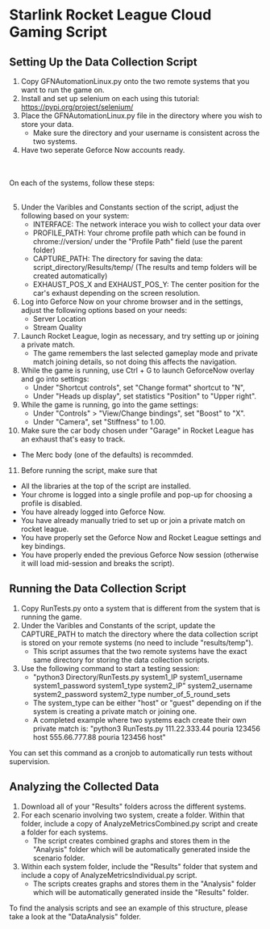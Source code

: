 # Starlink Rocket League Cloud Gaming Script

## Setting Up the Data Collection Script
1. Copy GFNAutomationLinux.py onto the two remote systems that you want to run the game on. 
2. Install and set up selenium on each using this tutorial: https://pypi.org/project/selenium/
3. Place the GFNAutomationLinux.py file in the directory where you wish to store your data.
   - Make sure the directory and your username is consistent across the two systems.
4. Have two seperate Geforce Now accounts ready.

<br><br> On each of the systems, follow these steps: <br> <br>

5. Under the Varibles and Constants section of the script, adjust the following based on your system:
   - INTERFACE: The network interace you wish to collect your data over
   - PROFILE_PATH: Your chrome profile path which can be found in chrome://version/ under the "Profile Path" field (use the parent folder)
   - CAPTURE_PATH: The directory for saving the data: script_directory/Results/temp/ (The results and temp folders will be created automatically)
   - EXHAUST_POS_X and EXHAUST_POS_Y: The center position for the car's exhaust depending on the screen resolution.
6. Log into Geforce Now on your chrome browser and in the settings, adjust the following options based on your needs:
   - Server Location
   - Stream Quality
7. Launch Rocket League, login as necessary, and try setting up or joining a private match.
   - The game remembers the last selected gameplay mode and private match joining details, so not doing this  affects the navigation.
8. While the game is running, use Ctrl + G to launch GeforceNow overlay and go into settings:
   - Under "Shortcut controls", set "Change format" shortcut to "N",
   - Under "Heads up display", set statistics "Position" to "Upper right".
9. While the game is running, go into the game settings:
   - Under "Controls" > "View/Change bindings", set "Boost" to "X".
   - Under "Camera", set "Stiffness" to 1.00.
11. Make sure the car body chosen under "Garage" in Rocket League has an exhaust that's easy to track.
   - The Merc body (one of the defaults) is recommded.
11. Before running the script, make sure that
   - All the libraries at the top of the script are installed.
   - Your chrome is logged into a single profile and pop-up for choosing a profile is disabled.
   - You have already logged into Geforce Now.
   - You have already manually tried to set up or join a private match on rocket league.
   - You have properly set the Geforce Now and Rocket League settings and key bindings.
   - You have properly ended the previous Geforce Now session (otherwise it will load mid-session and breaks the script).
  
## Running the Data Collection Script
1. Copy RunTests.py onto a system that is different from the system that is running the game.
2. Under the Varibles and Constants of the script, update the CAPTURE_PATH to match the directory where the data collection script is stored on your remote systems (no need to include "results/temp").
   - This script assumes that the two remote systems have the exact same directory for storing the data collection scripts.
4. Use the following command to start a testing session:
   - "python3 Directory/RunTests.py system1_IP system1_username system1_password system1_type system2_IP" system2_username system2_password system2_type number_of_5_round_sets
   - The system_type can be either "host" or "guest" depending on if the system is creating a private match or joining one.
   - A completed example where two systems each create their own private match is: "python3 RunTests.py 111.22.333.44 pouria 123456 host 555.66.777.88 pouria 123456 host"

You can set this command as a cronjob to automatically run tests without supervision.

## Analyzing the Collected Data
1. Download all of your "Results" folders across the different systems.
2. For each scenario involving two system, create a folder. Within that folder, include a copy of  AnalyzeMetricsCombined.py script and create a folder for each systems.
   - The script creates combined graphs and stores them in the "Analysis" folder which will be automatically generated inside the scenario folder.
3. Within each system folder, include the "Results" folder that system and include a copy of AnalyzeMetricsIndividual.py script.
   - The scripts creates graphs and stores them in the "Analysis" folder which will be automatically generated inside the "Results" folder.
  
To find the analysis scripts and see an example of this structure, please take a look at the "DataAnalysis" folder.
  
   

